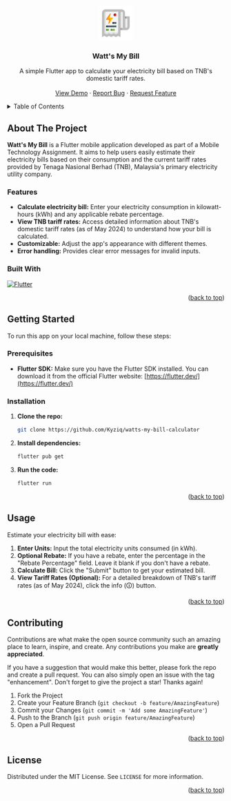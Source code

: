 <a name="readme-top"></a>

<!-- PROJECT LOGO -->
<br />
<div align="center">
  <a href="https://github.com/Kyziq/watts-my-bill-calculator">
    <img src="assets/images/watts-my-bill-logo.png" alt="Logo" width="80" height="80">
  </a>

<h3 align="center">Watt's My Bill</h3>

  <p align="center">
    A simple Flutter app to calculate your electricity bill based on TNB's domestic tariff rates.
    <br />
    <br />
    <a href="https://github.com/Kyziq/watts-my-bill-calculator">View Demo</a>
    ·
    <a href="https://github.com/Kyziq/watts-my-bill-calculator/issues">Report Bug</a>
    ·
    <a href="https://github.com/Kyziq/watts-my-bill-calculator/issues">Request Feature</a>
  </p>
</div>



<!-- TABLE OF CONTENTS -->
<details>
  <summary>Table of Contents</summary>
  <ol>
    <li>
      <a href="#about-the-project">About The Project</a>
      <ul>
        <li><a href="#features">Features</a></li>
        <li><a href="#built-with">Built With</a></li>
      </ul>
    </li>
    <li>
      <a href="#getting-started">Getting Started</a>
      <ul>
        <li><a href="#prerequisites">Prerequisites</a></li>
        <li><a href="#installation">Installation</a></li>
      </ul>
    </li>
    <li><a href="#usage">Usage</a></li>
    <li><a href="#usage">Contributing</a></li>
    <li><a href="#license">License</a></li>
  </ol>
</details>

## About The Project

**Watt's My Bill** is a Flutter mobile application developed as part of a Mobile Technology Assignment. It aims to help users easily estimate their electricity bills based on their consumption and the current tariff rates provided by Tenaga Nasional Berhad (TNB), Malaysia's primary electricity utility company.

### Features

* **Calculate electricity bill:** Enter your electricity consumption in kilowatt-hours (kWh) and any applicable rebate percentage.
* **View TNB tariff rates:**  Access detailed information about TNB's domestic tariff rates (as of May 2024) to understand how your bill is calculated.
* **Customizable:** Adjust the app's appearance with different themes.
* **Error handling:**  Provides clear error messages for invalid inputs.

### Built With

[![Flutter][Flutter]][Flutter-url]

<p align="right">(<a href="#readme-top">back to top</a>)</p>



<!-- GETTING STARTED -->
## Getting Started

To run this app on your local machine, follow these steps:

### Prerequisites

* **Flutter SDK:** Make sure you have the Flutter SDK installed. You can download it from the official Flutter website: [https://flutter.dev/](https://flutter.dev/)

### Installation

1. **Clone the repo:**
   ```sh
   git clone https://github.com/Kyziq/watts-my-bill-calculator

2. **Install dependencies:**
   ```sh
   flutter pub get

3. **Run the code:**
   ```sh
   flutter run

<p align="right">(<a href="#readme-top">back to top</a>)</p>



<!-- USAGE EXAMPLES -->
## Usage

Estimate your electricity bill with ease:

1. **Enter Units:** Input the total electricity units consumed (in kWh).
2. **Optional Rebate:** If you have a rebate, enter the percentage in the "Rebate Percentage" field. Leave it blank if you don't have a rebate.
3. **Calculate Bill:** Click the "Submit" button to get your estimated bill.
4. **View Tariff Rates (Optional):** For a detailed breakdown of TNB's tariff rates (as of May 2024), click the info (🛈) button.

<p align="right">(<a href="#readme-top">back to top</a>)</p>

<!-- CONTRIBUTING -->
## Contributing

Contributions are what make the open source community such an amazing place to learn, inspire, and create. Any contributions you make are **greatly appreciated**.

If you have a suggestion that would make this better, please fork the repo and create a pull request. You can also simply open an issue with the tag "enhancement".
Don't forget to give the project a star! Thanks again!

1. Fork the Project
2. Create your Feature Branch (`git checkout -b feature/AmazingFeature`)
3. Commit your Changes (`git commit -m 'Add some AmazingFeature'`)
4. Push to the Branch (`git push origin feature/AmazingFeature`)
5. Open a Pull Request

<p align="right">(<a href="#readme-top">back to top</a>)</p>



<!-- LICENSE -->
## License

Distributed under the MIT License. See `LICENSE` for more information.

<p align="right">(<a href="#readme-top">back to top</a>)</p>



<!-- MARKDOWN LINKS & IMAGES -->
<!-- https://www.markdownguide.org/basic-syntax/#reference-style-links -->
[product-screenshot]: images/screenshot.png
[Flutter]: https://img.shields.io/badge/Flutter-%2302569B.svg?style=for-the-badge&logo=Flutter&logoColor=white
[Flutter-url]: https://flutter.dev/
